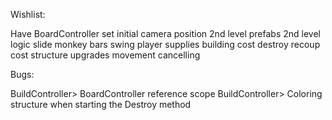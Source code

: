 Wishlist:

Have BoardController set initial camera position
2nd level prefabs
2nd level logic
slide
monkey bars
swing
player supplies
building cost
destroy recoup cost
structure upgrades
movement cancelling

Bugs:

BuildController> BoardController reference scope
BuildController> Coloring structure when starting the Destroy method
